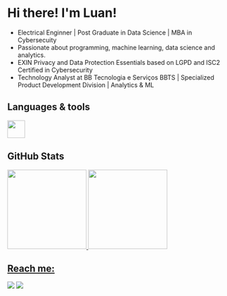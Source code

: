 # Hi there! I'm Luan!
- Electrical Enginner | Post Graduate in Data Science | MBA in Cybersecuity
- Passionate about programming, machine learning, data science and analytics.
- EXIN Privacy and Data Protection Essentials based on LGPD and ISC2 Certified in Cybersecurity
- Technology Analyst at BB Tecnologia e Serviços BBTS | Specialized Product Development Division | Analytics & ML

## Languages & tools 
<img src="https://img.shields.io/badge/Python-FFD43B?style=for-the-badge&logo=python&logoColor=blue" width="40" height="40"/>
          
## GitHub Stats
<div>
<a href="https://github.com/luanbarreto1998">
<img loading="lazy" height="180em" src="https://github-readme-stats.vercel.app/api?username=luanbarreto1998&show_icons=true&theme=dracula&include_all_commits=true&count_private=true"/>
<img loading="lazy" height="180em" src="https://github-readme-stats.vercel.app/api/top-langs/?username=luanbarreto1998&layout=compact&langs_count=7&theme=dracula"/>
</div>

## Reach me:
<div>
<a href="https://br.linkedin.com/in/luan-silva-barreto-674029132" target="_blank"><img loading="lazy" src="https://img.shields.io/badge/-LinkedIn-%230077B5?style=for-the-badge&logo=linkedin&logoColor=white" target="_blank"></a> <img loading="lazy" src="https://img.shields.io/badge/luanbarreto1998@gmail.com-D14836?style=for-the-badge&logo=gmail&logoColor=white" target="_blank"></a>   
</div>

